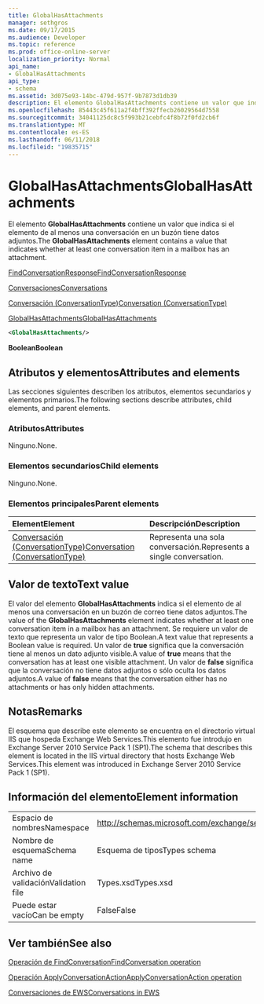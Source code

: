 ```yaml
---
title: GlobalHasAttachments
manager: sethgros
ms.date: 09/17/2015
ms.audience: Developer
ms.topic: reference
ms.prod: office-online-server
localization_priority: Normal
api_name:
- GlobalHasAttachments
api_type:
- schema
ms.assetid: 3d075e93-14bc-479d-957f-9b7873d1db39
description: El elemento GlobalHasAttachments contiene un valor que indica si el elemento de al menos una conversación en un buzón tiene datos adjuntos.
ms.openlocfilehash: 85443c45f611a2f4bff392ffecb26029564d7558
ms.sourcegitcommit: 34041125dc8c5f993b21cebfc4f8b72f0fd2cb6f
ms.translationtype: MT
ms.contentlocale: es-ES
ms.lasthandoff: 06/11/2018
ms.locfileid: "19835715"
---
```

# <a name="globalhasattachments"></a><span data-ttu-id="225f2-103">GlobalHasAttachments</span><span class="sxs-lookup"><span data-stu-id="225f2-103">GlobalHasAttachments</span></span>

<span data-ttu-id="225f2-104">El elemento **GlobalHasAttachments** contiene un valor que indica si el elemento de al menos una conversación en un buzón tiene datos adjuntos.</span><span class="sxs-lookup"><span data-stu-id="225f2-104">The **GlobalHasAttachments** element contains a value that indicates whether at least one conversation item in a mailbox has an attachment.</span></span> 
  
[<span data-ttu-id="225f2-105">FindConversationResponse</span><span class="sxs-lookup"><span data-stu-id="225f2-105">FindConversationResponse</span></span>](findconversationresponse.md)
  
[<span data-ttu-id="225f2-106">Conversaciones</span><span class="sxs-lookup"><span data-stu-id="225f2-106">Conversations</span></span>](conversations-ex15websvcsotherref.md)
  
[<span data-ttu-id="225f2-107">Conversación (ConversationType)</span><span class="sxs-lookup"><span data-stu-id="225f2-107">Conversation (ConversationType)</span></span>](conversation-conversationtype.md)
  
[<span data-ttu-id="225f2-108">GlobalHasAttachments</span><span class="sxs-lookup"><span data-stu-id="225f2-108">GlobalHasAttachments</span></span>](globalhasattachments.md)
  
```XML
<GlobalHasAttachments/>
```

 <span data-ttu-id="225f2-109">**Boolean**</span><span class="sxs-lookup"><span data-stu-id="225f2-109">**Boolean**</span></span>
## <a name="attributes-and-elements"></a><span data-ttu-id="225f2-110">Atributos y elementos</span><span class="sxs-lookup"><span data-stu-id="225f2-110">Attributes and elements</span></span>

<span data-ttu-id="225f2-111">Las secciones siguientes describen los atributos, elementos secundarios y elementos primarios.</span><span class="sxs-lookup"><span data-stu-id="225f2-111">The following sections describe attributes, child elements, and parent elements.</span></span>
  
### <a name="attributes"></a><span data-ttu-id="225f2-112">Atributos</span><span class="sxs-lookup"><span data-stu-id="225f2-112">Attributes</span></span>

<span data-ttu-id="225f2-113">Ninguno.</span><span class="sxs-lookup"><span data-stu-id="225f2-113">None.</span></span>
  
### <a name="child-elements"></a><span data-ttu-id="225f2-114">Elementos secundarios</span><span class="sxs-lookup"><span data-stu-id="225f2-114">Child elements</span></span>

<span data-ttu-id="225f2-115">Ninguno.</span><span class="sxs-lookup"><span data-stu-id="225f2-115">None.</span></span>
  
### <a name="parent-elements"></a><span data-ttu-id="225f2-116">Elementos principales</span><span class="sxs-lookup"><span data-stu-id="225f2-116">Parent elements</span></span>

|<span data-ttu-id="225f2-117">**Element**</span><span class="sxs-lookup"><span data-stu-id="225f2-117">**Element**</span></span>|<span data-ttu-id="225f2-118">**Descripción**</span><span class="sxs-lookup"><span data-stu-id="225f2-118">**Description**</span></span>|
|:-----|:-----|
|[<span data-ttu-id="225f2-119">Conversación (ConversationType)</span><span class="sxs-lookup"><span data-stu-id="225f2-119">Conversation (ConversationType)</span></span>](conversation-conversationtype.md) <br/> |<span data-ttu-id="225f2-120">Representa una sola conversación.</span><span class="sxs-lookup"><span data-stu-id="225f2-120">Represents a single conversation.</span></span>  <br/> |
   
## <a name="text-value"></a><span data-ttu-id="225f2-121">Valor de texto</span><span class="sxs-lookup"><span data-stu-id="225f2-121">Text value</span></span>

<span data-ttu-id="225f2-122">El valor del elemento **GlobalHasAttachments** indica si el elemento de al menos una conversación en un buzón de correo tiene datos adjuntos.</span><span class="sxs-lookup"><span data-stu-id="225f2-122">The value of the **GlobalHasAttachments** element indicates whether at least one conversation item in a mailbox has an attachment.</span></span> <span data-ttu-id="225f2-123">Se requiere un valor de texto que representa un valor de tipo Boolean.</span><span class="sxs-lookup"><span data-stu-id="225f2-123">A text value that represents a Boolean value is required.</span></span> <span data-ttu-id="225f2-124">Un valor de **true** significa que la conversación tiene al menos un dato adjunto visible.</span><span class="sxs-lookup"><span data-stu-id="225f2-124">A value of **true** means that the conversation has at least one visible attachment.</span></span> <span data-ttu-id="225f2-125">Un valor de **false** significa que la conversación no tiene datos adjuntos o sólo oculta los datos adjuntos.</span><span class="sxs-lookup"><span data-stu-id="225f2-125">A value of **false** means that the conversation either has no attachments or has only hidden attachments.</span></span> 
  
## <a name="remarks"></a><span data-ttu-id="225f2-126">Notas</span><span class="sxs-lookup"><span data-stu-id="225f2-126">Remarks</span></span>

<span data-ttu-id="225f2-127">El esquema que describe este elemento se encuentra en el directorio virtual IIS que hospeda Exchange Web Services.This elemento fue introdujo en Exchange Server 2010 Service Pack 1 (SP1).</span><span class="sxs-lookup"><span data-stu-id="225f2-127">The schema that describes this element is located in the IIS virtual directory that hosts Exchange Web Services.This element was introduced in Exchange Server 2010 Service Pack 1 (SP1).</span></span>
  
## <a name="element-information"></a><span data-ttu-id="225f2-128">Información del elemento</span><span class="sxs-lookup"><span data-stu-id="225f2-128">Element information</span></span>

|||
|:-----|:-----|
|<span data-ttu-id="225f2-129">Espacio de nombres</span><span class="sxs-lookup"><span data-stu-id="225f2-129">Namespace</span></span>  <br/> |http://schemas.microsoft.com/exchange/services/2006/types  <br/> |
|<span data-ttu-id="225f2-130">Nombre de esquema</span><span class="sxs-lookup"><span data-stu-id="225f2-130">Schema name</span></span>  <br/> |<span data-ttu-id="225f2-131">Esquema de tipos</span><span class="sxs-lookup"><span data-stu-id="225f2-131">Types schema</span></span>  <br/> |
|<span data-ttu-id="225f2-132">Archivo de validación</span><span class="sxs-lookup"><span data-stu-id="225f2-132">Validation file</span></span>  <br/> |<span data-ttu-id="225f2-133">Types.xsd</span><span class="sxs-lookup"><span data-stu-id="225f2-133">Types.xsd</span></span>  <br/> |
|<span data-ttu-id="225f2-134">Puede estar vacío</span><span class="sxs-lookup"><span data-stu-id="225f2-134">Can be empty</span></span>  <br/> |<span data-ttu-id="225f2-135">False</span><span class="sxs-lookup"><span data-stu-id="225f2-135">False</span></span>  <br/> |
   
## <a name="see-also"></a><span data-ttu-id="225f2-136">Ver también</span><span class="sxs-lookup"><span data-stu-id="225f2-136">See also</span></span>



[<span data-ttu-id="225f2-137">Operación de FindConversation</span><span class="sxs-lookup"><span data-stu-id="225f2-137">FindConversation operation</span></span>](findconversation-operation.md)
  
[<span data-ttu-id="225f2-138">Operación ApplyConversationAction</span><span class="sxs-lookup"><span data-stu-id="225f2-138">ApplyConversationAction operation</span></span>](applyconversationaction-operation.md)


[<span data-ttu-id="225f2-139">Conversaciones de EWS</span><span class="sxs-lookup"><span data-stu-id="225f2-139">Conversations in EWS</span></span>](http://msdn.microsoft.com/library/91e64629-db6c-4c94-9dcb-d386232e8467%28Office.15%29.aspx)

